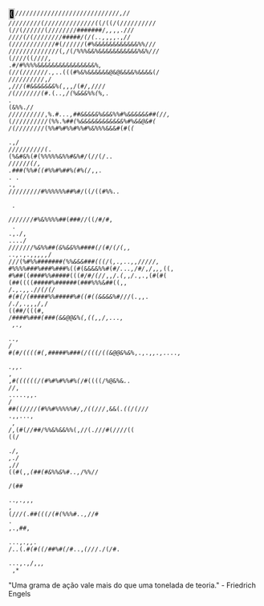 <html><code><span class="ascii" style="color: white; background: black;
display:inline-block;
white-space:pre;
letter-spacing:0;
line-height:1.4;
font-family:'Consolas','BitstreamVeraSansMono','CourierNew',Courier,monospace;
font-size:12px;

border-width:1px;
border-style:solid;
border-color:lightgray;
"><span>(</span><span>/</span><span>/</span><span>/</span><span>/</span><span>/</span><span>/</span><span>/</span><span>/</span><span>/</span><span>/</span><span>/</span><span>/</span><span>/</span><span>/</span><span>/</span><span>/</span><span>/</span><span>/</span><span>/</span><span>*</span><span>/</span><span>*</span><span>/</span><span>/</span><span>/</span><span>/</span><span>*</span><span>/</span><span>*</span><span>*</span><span>/</span><span>*</span><span>*</span><span>*</span><span>/</span><span>/</span><span>*</span><span>*</span><span>*</span><span>*</span><span>*</span><span>/</span><span>*</span><span>*</span><span>,</span><span>*</span><span>*</span><span>*</span><span>*</span><span>*</span><span>*</span><span>*</span><span>*</span><span>*</span><span>*</span><span>*</span><span>*</span><span>/</span><span>/</span>
<span>/</span><span>/</span><span>/</span><span>/</span><span>/</span><span>/</span><span>/</span><span>/</span><span>/</span><span>(</span><span>/</span><span>/</span><span>/</span><span>/</span><span>/</span><span>/</span><span>/</span><span>/</span><span>/</span><span>/</span><span>/</span><span>/</span><span>/</span><span>/</span><span>(</span><span>*</span><span>(</span><span>/</span><span>(</span><span>(</span><span>/</span><span>(</span><span>/</span><span>/</span><span>/</span><span>*</span><span>/</span><span>/</span><span>*</span><span>/</span><span>/</span><span>*</span><span>/</span><span>*</span><span>*</span><span>*</span><span>*</span><span>*</span><span>/</span><span>*</span><span>*</span><span>*</span><span>*</span><span>*</span><span>*</span><span>*</span><span>*</span><span>*</span><span>*</span><span>/</span>
<span>(</span><span>/</span><span>/</span><span>(</span><span>/</span><span>/</span><span>/</span><span>/</span><span>/</span><span>/</span><span>(</span><span>/</span><span>/</span><span>/</span><span>/</span><span>/</span><span>/</span><span>/</span><span>/</span><span>#</span><span>#</span><span>#</span><span>#</span><span>#</span><span>#</span><span>#</span><span>/</span><span>*</span><span>,</span><span>,</span><span>*</span><span>,</span><span>,</span><span>.</span><span>*</span><span>*</span><span>/</span><span>/</span><span>*</span><span>/</span><span>*</span><span>*</span><span>*</span><span>*</span><span>*</span><span>*</span><span>*</span><span>*</span><span>*</span><span>*</span><span>*</span><span>*</span><span>*</span><span>*</span><span>*</span><span>*</span><span>*</span><span>*</span><span>*</span><span>*</span>
<span>/</span><span>/</span><span>/</span><span>/</span><span>(</span><span>/</span><span>(</span><span>/</span><span>/</span><span>/</span><span>/</span><span>/</span><span>/</span><span>/</span><span>/</span><span>#</span><span>#</span><span>#</span><span>#</span><span>#</span><span>/</span><span>(</span><span>/</span><span>(</span><span>*</span><span>*</span><span>.</span><span>.</span><span>*</span><span>*</span><span>,</span><span>*</span><span>,</span><span>,</span><span>,</span><span>.</span><span>,</span><span>*</span><span>*</span><span>*</span><span>/</span><span>*</span><span>*</span><span>*</span><span>*</span><span>*</span><span>*</span><span>*</span><span>*</span><span>*</span><span>*</span><span>*</span><span>*</span><span>*</span><span>*</span><span>*</span><span>*</span><span>*</span><span>*</span><span>/</span>
<span>(</span><span>/</span><span>/</span><span>/</span><span>/</span><span>/</span><span>/</span><span>/</span><span>/</span><span>/</span><span>/</span><span>*</span><span>/</span><span>/</span><span>#</span><span>(</span><span>/</span><span>/</span><span>/</span><span>/</span><span>/</span><span>/</span><span>(</span><span>#</span><span>%</span><span>&</span><span>&</span><span>&</span><span>&</span><span>&</span><span>&</span><span>&</span><span>&</span><span>&</span><span>&</span><span>&</span><span>&</span><span>%</span><span>%</span><span>/</span><span>/</span><span>*</span><span>*</span><span>*</span><span>/</span><span>*</span><span>*</span><span>*</span><span>*</span><span>*</span><span>*</span><span>*</span><span>*</span><span>*</span><span>*</span><span>*</span><span>*</span><span>*</span><span>*</span><span>*</span>
<span>/</span><span>/</span><span>/</span><span>/</span><span>/</span><span>/</span><span>/</span><span>/</span><span>/</span><span>/</span><span>/</span><span>/</span><span>/</span><span>/</span><span>(</span><span>*</span><span>,</span><span>*</span><span>/</span><span>(</span><span>/</span><span>%</span><span>%</span><span>%</span><span>&</span><span>&</span><span>%</span><span>&</span><span>&</span><span>&</span><span>&</span><span>&</span><span>&</span><span>&</span><span>&</span><span>&</span><span>&</span><span>&</span><span>%</span><span>&</span><span>%</span><span>*</span><span>/</span><span>*</span><span>/</span><span>*</span><span>*</span><span>*</span><span>*</span><span>*</span><span>*</span><span>*</span><span>*</span><span>*</span><span>*</span><span>*</span><span>*</span><span>*</span><span>/</span><span>*</span>
<span>(</span><span>/</span><span>/</span><span>/</span><span>/</span><span>(</span><span>(</span><span>/</span><span>/</span><span>/</span><span>/</span><span>*</span><span>,</span><span>*</span><span> </span><span>.</span><span>*</span><span>*</span><span>#</span><span>/</span><span>#</span><span>%</span><span>%</span><span>%</span><span>%</span><span>&</span><span>&</span><span>&</span><span>&</span><span>&</span><span>&</span><span>&</span><span>&</span><span>&</span><span>&</span><span>&</span><span>&</span><span>&</span><span>&</span><span>&</span><span>&</span><span>%</span><span>*</span><span>*</span><span>*</span><span>*</span><span>*</span><span>*</span><span>*</span><span>*</span><span>*</span><span>*</span><span>*</span><span>*</span><span>*</span><span>,</span><span>*</span><span>*</span><span>*</span><span>*</span>
<span>(</span><span>/</span><span>/</span><span>(</span><span>/</span><span>/</span><span>/</span><span>/</span><span>/</span><span>/</span><span>/</span><span>.</span><span>,</span><span>*</span><span>.</span><span>.</span><span>*</span><span>*</span><span>(</span><span>(</span><span>(</span><span>#</span><span>%</span><span>&</span><span>%</span><span>&</span><span>&</span><span>&</span><span>&</span><span>&</span><span>&</span><span>@</span><span>&</span><span>@</span><span>&</span><span>&</span><span>&</span><span>&</span><span>%</span><span>&</span><span>&</span><span>&</span><span>&</span><span>(</span><span>/</span><span>*</span><span>*</span><span>*</span><span>*</span><span>*</span><span>*</span><span>*</span><span>*</span><span>*</span><span>*</span><span>*</span><span>*</span><span>*</span><span>*</span><span>*</span>
<span>/</span><span>/</span><span>/</span><span>/</span><span>/</span><span>/</span><span>/</span><span>/</span><span>/</span><span>/</span><span>*</span><span>,</span><span>*</span><span>/</span><span> </span><span>,</span><span>*</span><span>*</span><span>/</span><span>/</span><span>/</span><span>(</span><span>#</span><span>&</span><span>&</span><span>&</span><span>&</span><span>&</span><span>&</span><span>&</span><span>%</span><span>(</span><span>*</span><span>,</span><span>,</span><span>,</span><span>/</span><span>(</span><span>#</span><span>/</span><span>*</span><span>,</span><span>*</span><span>*</span><span>*</span><span>/</span><span>*</span><span>*</span><span>*</span><span>/</span><span>/</span><span>*</span><span>/</span><span>*</span><span>*</span><span>*</span><span>*</span><span>*</span><span>*</span><span>*</span>
<span>/</span><span>(</span><span>/</span><span>/</span><span>/</span><span>/</span><span>/</span><span>/</span><span>/</span><span>(</span><span>#</span><span>.</span><span>*</span><span>(</span><span>*</span><span>.</span><span>.</span><span>,</span><span>*</span><span>*</span><span>/</span><span>(</span><span>%</span><span>&</span><span>&</span><span>&</span><span>%</span><span>%</span><span>(</span><span>%</span><span>,</span><span>.</span><span> </span><span>.</span><span> </span><span>*</span><span>(</span><span>&</span><span>%</span><span>%</span><span>.</span><span>*</span><span>*</span><span>*</span><span>/</span><span>*</span><span>*</span><span>*</span><span>*</span><span>*</span><span>*</span><span>*</span><span>*</span><span>*</span><span>*</span><span>*</span><span>*</span><span>*</span><span>/</span><span>*</span>
<span>/</span><span>/</span><span>/</span><span>/</span><span>/</span><span>/</span><span>/</span><span>/</span><span>*</span><span>/</span><span>/</span><span>,</span><span>%</span><span>.</span><span>#</span><span>*</span><span>.</span><span>.</span><span>.</span><span>,</span><span>#</span><span>#</span><span>&</span><span>&</span><span>&</span><span>&</span><span>&</span><span>%</span><span>&</span><span>&</span><span>&</span><span>%</span><span>%</span><span>#</span><span>%</span><span>&</span><span>&</span><span>&</span><span>&</span><span>&</span><span>&</span><span>#</span><span>#</span><span>(</span><span>/</span><span>*</span><span>*</span><span>/</span><span>*</span><span>*</span><span>*</span><span>*</span><span>,</span><span>*</span><span>*</span><span>*</span><span>*</span><span>*</span><span>*</span><span>*</span>
<span>(</span><span>/</span><span>/</span><span>/</span><span>/</span><span>/</span><span>/</span><span>/</span><span>/</span><span>/</span><span>*</span><span>/</span><span>*</span><span>(</span><span>%</span><span>%</span><span>.</span><span>*</span><span>%</span><span>#</span><span>#</span><span>(</span><span>%</span><span>&</span><span>&</span><span>&</span><span>&</span><span>&</span><span>&</span><span>&</span><span>&</span><span>&</span><span>&</span><span>&</span><span>&</span><span>%</span><span>#</span><span>%</span><span>&</span><span>&</span><span>@</span><span>&</span><span>#</span><span>(</span><span>*</span><span>*</span><span>*</span><span>*</span><span>*</span><span>*</span><span>*</span><span>*</span><span>*</span><span>*</span><span>*</span><span>*</span><span>*</span><span>*</span><span>*</span><span>*</span>
<span>/</span><span>(</span><span>/</span><span>/</span><span>/</span><span>/</span><span>/</span><span>*</span><span>/</span><span>*</span><span>*</span><span>/</span><span>/</span><span>(</span><span>%</span><span>%</span><span>#</span><span>%</span><span>#</span><span>%</span><span>%</span><span>#</span><span>%</span><span>%</span><span>#</span><span>%</span><span>&</span><span>%</span><span>%</span><span>%</span><span>&</span><span>&</span><span>&</span><span>#</span><span>(</span><span>#</span><span>(</span><span>*</span><span>(</span><span>*</span><span> </span><span> </span><span>.</span><span>,</span><span>*</span><span>*</span><span>/</span><span>*</span><span>*</span><span>*</span><span>*</span><span>*</span><span>*</span><span>*</span><span>*</span><span>*</span><span>*</span><span>*</span><span>*</span><span>*</span>
<span>/</span><span>/</span><span>/</span><span>/</span><span>/</span><span>/</span><span>/</span><span>/</span><span>/</span><span>*</span><span>*</span><span>/</span><span>(</span><span>*</span><span>.</span><span> </span><span>(</span><span>%</span><span>&</span><span>#</span><span>&</span><span>%</span><span>(</span><span>#</span><span>(</span><span>%</span><span>%</span><span>%</span><span>%</span><span>%</span><span>&</span><span>%</span><span>%</span><span>#</span><span>&</span><span>%</span><span>#</span><span>/</span><span>(</span><span>/</span><span>/</span><span>(</span><span>/</span><span>*</span><span>*</span><span>.</span><span>.</span><span>*</span><span>*</span><span>*</span><span>*</span><span>*</span><span>*</span><span>*</span><span>*</span><span>*</span><span>*</span><span>*</span><span>*</span><span>*</span>
<span>/</span><span>*</span><span>/</span><span>/</span><span>/</span><span>/</span><span>/</span><span>*</span><span>(</span><span>/</span><span>*</span><span>*</span><span>*</span><span>*</span><span>,</span><span> </span><span>.</span><span>#</span><span>#</span><span>#</span><span>(</span><span>%</span><span>%</span><span>#</span><span>(</span><span>(</span><span>#</span><span>%</span><span>%</span><span>#</span><span>%</span><span>#</span><span>#</span><span>%</span><span>(</span><span>#</span><span>%</span><span>(</span><span>/</span><span>*</span><span>,</span><span>,</span><span>.</span><span> </span><span>.</span><span> </span><span>.</span><span> </span><span>.</span><span>,</span><span>*</span><span>*</span><span>*</span><span>*</span><span>*</span><span>*</span><span>*</span><span>*</span><span>*</span><span>*</span>
<span>/</span><span>/</span><span>/</span><span>/</span><span>/</span><span>/</span><span>/</span><span>*</span><span>*</span><span>/</span><span>*</span><span>*</span><span>*</span><span>*</span><span>/</span><span>*</span><span>*</span><span>#</span><span>%</span><span>%</span><span>%</span><span>%</span><span>%</span><span>%</span><span>#</span><span>#</span><span>%</span><span>#</span><span>/</span><span>(</span><span>(</span><span>/</span><span>(</span><span>(</span><span>#</span><span>%</span><span>%</span><span>*</span><span>.</span><span>.</span><span> </span><span> </span><span> </span><span> </span><span> </span><span> </span><span> </span><span>.</span><span> </span><span> </span><span>*</span><span>*</span><span>*</span><span>*</span><span>*</span><span>*</span><span>*</span><span>*</span><span>*</span><span>*</span>
<span>/</span><span>/</span><span>/</span><span>/</span><span>/</span><span>/</span><span>*</span><span>/</span><span>*</span><span>*</span><span>*</span><span>*</span><span>*</span><span>*</span><span>*</span><span>#</span><span>*</span><span>%</span><span>&</span><span>%</span><span>%</span><span>%</span><span>%</span><span>#</span><span>#</span><span>(</span><span>#</span><span>#</span><span>#</span><span>/</span><span>/</span><span>(</span><span>(</span><span>/</span><span>#</span><span>/</span><span>#</span><span>,</span><span> </span><span> </span><span>.</span><span> </span><span>.</span><span>,</span><span>.</span><span>/</span><span>,</span><span> </span><span>.</span><span>.</span><span>.</span><span>.</span><span>/</span><span>*</span><span>*</span><span>*</span><span>*</span><span>*</span><span>*</span><span>*</span>
<span>/</span><span>/</span><span>/</span><span>*</span><span>/</span><span>/</span><span>/</span><span>/</span><span>*</span><span>*</span><span>*</span><span>%</span><span>&</span><span>%</span><span>%</span><span>#</span><span>#</span><span>(</span><span>&</span><span>%</span><span>&</span><span>&</span><span>%</span><span>%</span><span>#</span><span>#</span><span>#</span><span>#</span><span>(</span><span>/</span><span>(</span><span>#</span><span>/</span><span>(</span><span>/</span><span>(</span><span>,</span><span>,</span><span> </span><span>.</span><span>.</span><span>,</span><span>.</span><span>*</span><span>,</span><span>.</span><span>,</span><span>,</span><span>*</span><span>,</span><span>,</span><span>,</span><span>*</span><span>*</span><span>*</span><span>*</span><span>*</span><span>/</span><span>*</span><span>*</span>
<span>/</span><span>/</span><span>/</span><span>*</span><span>*</span><span>(</span><span>%</span><span>#</span><span>%</span><span>%</span><span>#</span><span>#</span><span>#</span><span>#</span><span>#</span><span>#</span><span>#</span><span>*</span><span>(</span><span>%</span><span>%</span><span>&</span><span>&</span><span>&</span><span>#</span><span>#</span><span>#</span><span>(</span><span>(</span><span>(</span><span>/</span><span>*</span><span>(</span><span>*</span><span>,</span><span>.</span><span>,</span><span>.</span><span>.</span><span>,</span><span>*</span><span>*</span><span>,</span><span>/</span><span>/</span><span>*</span><span>*</span><span>/</span><span>*</span><span>*</span><span>/</span><span>/</span><span>,</span><span>*</span><span>*</span><span>*</span><span>*</span><span>*</span><span>*</span><span>*</span>
<span>#</span><span>%</span><span>%</span><span>%</span><span>%</span><span>#</span><span>#</span><span>#</span><span>%</span><span>#</span><span>#</span><span>#</span><span>%</span><span>#</span><span>#</span><span>#</span><span>%</span><span>(</span><span>(</span><span>#</span><span>(</span><span>&</span><span>&</span><span>&</span><span>&</span><span>%</span><span>%</span><span>#</span><span>(</span><span>#</span><span>/</span><span>*</span><span>.</span><span>*</span><span>.</span><span>*</span><span>.</span><span>,</span><span>/</span><span>*</span><span>*</span><span>#</span><span>*</span><span>*</span><span>/</span><span>*</span><span>,</span><span>/</span><span>,</span><span>*</span><span>,</span><span>,</span><span>*</span><span>(</span><span>(</span><span>*</span><span>*</span><span>,</span><span>*</span><span>*</span>
<span>#</span><span>%</span><span>#</span><span>#</span><span>(</span><span>(</span><span>#</span><span>#</span><span>#</span><span>#</span><span>%</span><span>%</span><span>#</span><span>#</span><span>#</span><span>#</span><span>#</span><span>(</span><span>(</span><span>(</span><span>#</span><span>/</span><span>#</span><span>/</span><span>*</span><span>*</span><span>*</span><span>(</span><span>/</span><span>/</span><span>*</span><span>*</span><span>*</span><span>,</span><span>,</span><span>/</span><span>*</span><span>.</span><span>*</span><span>*</span><span>(</span><span>,</span><span>*</span><span>,</span><span>*</span><span>/</span><span>.</span><span>*</span><span>,</span><span>*</span><span>*</span><span>.</span><span>,</span><span>*</span><span>*</span><span>(</span><span>#</span><span>(</span><span>#</span><span>(</span>
<span>(</span><span>#</span><span>#</span><span>(</span><span>(</span><span>(</span><span>(</span><span>#</span><span>#</span><span>#</span><span>#</span><span>#</span><span>%</span><span>#</span><span>#</span><span>#</span><span>#</span><span>#</span><span>#</span><span>(</span><span>#</span><span>#</span><span>#</span><span>%</span><span>%</span><span>%</span><span>&</span><span>#</span><span>#</span><span>(</span><span>(</span><span>*</span><span>*</span><span>*</span><span>*</span><span>,</span><span>,</span><span>*</span><span> </span><span>*</span><span>/</span><span>*</span><span>.</span><span>,</span><span>.</span><span>,</span><span>*</span><span>*</span><span>*</span><span>*</span><span>,</span><span>*</span><span>.</span><span>/</span><span>*</span><span>/</span><span>(</span><span>/</span><span>(</span><span>/</span>
<span>#</span><span>(</span><span>#</span><span>(</span><span>/</span><span>(</span><span>#</span><span>#</span><span>#</span><span>#</span><span>#</span><span>%</span><span>%</span><span>#</span><span>#</span><span>#</span><span>#</span><span>#</span><span>%</span><span>#</span><span>(</span><span>(</span><span>#</span><span>(</span><span>(</span><span>&</span><span>&</span><span>&</span><span>&</span><span>%</span><span>#</span><span>*</span><span>/</span><span>/</span><span>/</span><span>(</span><span>*</span><span>*</span><span>*</span><span>.</span><span>*</span><span>,</span><span>,</span><span>.</span><span> </span><span>/</span><span>*</span><span>.</span><span>/</span><span>,</span><span>*</span><span>.</span><span>,</span><span>,</span><span>,</span><span>*</span><span>/</span><span>,</span><span>*</span><span>/</span>
<span>(</span><span>(</span><span>#</span><span>#</span><span>/</span><span>(</span><span>(</span><span>(</span><span>#</span><span>,</span><span> </span><span>/</span><span>#</span><span>#</span><span>#</span><span>#</span><span>%</span><span>#</span><span>#</span><span>#</span><span>*</span><span>(</span><span>#</span><span>#</span><span>#</span><span>(</span><span>&</span><span>&</span><span>@</span><span>@</span><span>&</span><span>%</span><span>(</span><span>,</span><span>(</span><span>(</span><span>,</span><span>,</span><span>/</span><span>,</span><span>.</span><span>.</span><span>.</span><span>,</span><span> </span><span> </span><span>,</span><span>.</span><span>,</span><span> </span><span> </span><span> </span><span> </span><span>.</span><span>.</span><span>,</span><span>*</span><span> </span><span>*</span><span>/</span>
<span>#</span><span>(</span><span>#</span><span>/</span><span>(</span><span>(</span><span>(</span><span>(</span><span>#</span><span>(</span><span>,</span><span>#</span><span>#</span><span>#</span><span>#</span><span>#</span><span>%</span><span>#</span><span>#</span><span>#</span><span>(</span><span>/</span><span>(</span><span>(</span><span>(</span><span>/</span><span>(</span><span>(</span><span>&</span><span>@</span><span>@</span><span>&</span><span>%</span><span>&</span><span>%</span><span>*</span><span>,</span><span>.</span><span>,</span><span>.</span><span>,</span><span>*</span><span>,</span><span>.</span><span>,</span><span>.</span><span>.</span><span>.</span><span>.</span><span>,</span><span> </span><span> </span><span> </span><span>.</span><span>,</span><span>,</span><span>.</span><span> </span><span>*</span><span>,</span>
<span>,</span><span>*</span><span>#</span><span>(</span><span>(</span><span>(</span><span>(</span><span>(</span><span>(</span><span>/</span><span>(</span><span>#</span><span>%</span><span>#</span><span>%</span><span>#</span><span>%</span><span>%</span><span>#</span><span>%</span><span>(</span><span>*</span><span>/</span><span>#</span><span>(</span><span>(</span><span>(</span><span>(</span><span>/</span><span>%</span><span>@</span><span>&</span><span>%</span><span>&</span><span>*</span><span>.</span><span>.</span><span> </span><span>*</span><span>*</span><span>/</span><span>/</span><span>*</span><span>*</span><span>*</span><span>,</span><span>*</span><span>*</span><span> </span><span>.</span><span>.</span><span>.</span><span>.</span><span>.</span><span>,</span><span>,</span><span>.</span><span> </span><span>*</span><span>/</span>
<span>*</span><span>*</span><span>#</span><span>#</span><span>(</span><span>(</span><span>/</span><span>/</span><span>/</span><span>/</span><span>(</span><span>#</span><span>%</span><span>%</span><span>#</span><span>%</span><span>%</span><span>%</span><span>%</span><span>%</span><span>#</span><span>/</span><span>,</span><span>/</span><span>(</span><span>(</span><span>/</span><span>/</span><span>/</span><span>*</span><span>,</span><span>&</span><span>&</span><span>(</span><span>*</span><span>*</span><span>*</span><span>.</span><span>(</span><span>(</span><span>/</span><span>(</span><span>/</span><span>/</span><span>/</span><span>*</span><span> </span><span>.</span><span>,</span><span>,</span><span>.</span><span>.</span><span>.</span><span>,</span><span>*</span><span>*</span><span> </span><span> </span><span>*</span><span>,</span>
<span>/</span><span>,</span><span>*</span><span>(</span><span>#</span><span>(</span><span>/</span><span>*</span><span>/</span><span>*</span><span>#</span><span>#</span><span>/</span><span>%</span><span>%</span><span>&</span><span>%</span><span>&</span><span>&</span><span>%</span><span>%</span><span>(</span><span>,</span><span>/</span><span>/</span><span>(</span><span>.</span><span>/</span><span>/</span><span>/</span><span>*</span><span>*</span><span>#</span><span>(</span><span>/</span><span>/</span><span>/</span><span>/</span><span>(</span><span>(</span><span> </span><span>(</span><span>(</span><span>/</span><span> </span><span> </span><span> </span><span>.</span><span>*</span><span>/</span><span>,</span><span> </span><span>,</span><span>.</span><span>/</span><span>*</span><span> </span><span>,</span><span>/</span><span>/</span>
<span>(</span><span>*</span><span>*</span><span>(</span><span>#</span><span>(</span><span>,</span><span>,</span><span>*</span><span>(</span><span>#</span><span>#</span><span>(</span><span>*</span><span>*</span><span>#</span><span>&</span><span>%</span><span>%</span><span>&</span><span>%</span><span>#</span><span>.</span><span>.</span><span>,</span><span>*</span><span>*</span><span>*</span><span>*</span><span>*</span><span>/</span><span>%</span><span>%</span><span>/</span><span>/</span><span> </span><span> </span><span>/</span><span>(</span><span>#</span><span>#</span><span> </span><span> </span><span> </span><span> </span><span>.</span><span>.</span><span>*</span><span>,</span><span>*</span><span>*</span><span>.</span><span>,</span><span>*</span><span>,</span><span>,</span><span> </span><span>,</span><span>*</span><span>*</span>
<span>(</span><span>/</span><span>*</span><span>/</span><span>/</span><span>(</span><span>*</span><span>.</span><span>*</span><span>#</span><span>#</span><span>(</span><span>(</span><span>(</span><span>/</span><span>(</span><span>#</span><span>(</span><span>%</span><span>%</span><span>%</span><span>#</span><span>.</span><span>.</span><span>,</span><span>*</span><span>*</span><span>*</span><span>/</span><span>/</span><span>#</span><span> </span><span>.</span><span> </span><span>,</span><span>.</span><span>,</span><span>#</span><span>#</span><span>,</span><span> </span><span> </span><span> </span><span> </span><span>.</span><span>.</span><span>.</span><span>,</span><span>*</span><span>*</span><span>*</span><span>.</span><span>,</span><span>*</span><span>*</span><span>,</span><span>.</span><span>*</span><span>*</span><span>*</span>
<span>/</span><span>*</span><span>.</span><span>.</span><span>*</span><span>(</span><span>*</span><span>.</span><span>#</span><span>(</span><span>#</span><span>(</span><span>(</span><span>/</span><span>#</span><span>#</span><span>%</span><span>#</span><span>(</span><span>/</span><span>#</span><span>*</span><span>.</span><span>.</span><span>,</span><span>*</span><span>(</span><span>/</span><span>/</span><span>*</span><span>/</span><span>.</span><span>/</span><span>(</span><span>*</span><span>/</span><span>*</span><span>#</span><span>.</span><span> </span><span> </span><span> </span><span>.</span><span>.</span><span>.</span><span>,</span><span>.</span><span>,</span><span>/</span><span>*</span><span>*</span><span>,</span><span>,</span><span>*</span><span>,</span><span> </span><span> </span><span>*</span><span>,</span><span>*</span>
</span></code></html>

"Uma grama de ação vale mais do que uma tonelada de teoria." - Friedrich Engels
